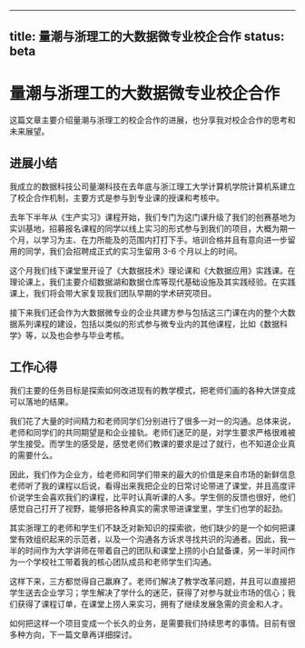 ----
title: 量潮与浙理工的大数据微专业校企合作
status: beta
----

# 量潮与浙理工的大数据微专业校企合作
这篇文章主要介绍量潮与浙理工的校企合作的进展，也分享我对校企合作的思考和未来展望。

## 进展小结

我成立的数据科技公司量潮科技在去年底与浙江理工大学计算机学院计算机系建立了校企合作机制，主要方式是参与到专业课的授课和考核中。

去年下半年从《生产实习》课程开始，我们专门为这门课升级了我们的创赛基地为实训基地，招募报名课程的同学以线上实习的形式参与到我们的项目，大概为期一个月，以学习为主、在力所能及的范围内打打下手。培训合格并且有意向进一步留用的同学，我们会招聘成正式的实习生留用 3-6 个月以上的时间。

这个月我们线下课堂里开设了《大数据技术》理论课和《大数据应用》实践课。在理论课上，我们主要介绍数据湖和数据仓库等现代基础设施及其实践经验。在实践课上，我们将会带大家复现我们团队早期的学术研究项目。

接下来我们还会作为大数据微专业的企业共建方参与包括这三门课在内的整个大数据系列课程的建设，包括以类似的形式参与微专业内的其他课程，比如《数据科学》等，以及也会参与毕业考核。

## 工作心得

我们主要的任务目标是探索如何改进现有的教学模式，把老师们画的各种大饼变成可以落地的结果。

我们花了大量的时间精力和老师同学们分别进行了很多一对一的沟通。总体来说，老师和同学们的共同期望是和企业接轨。老师们迷茫的是，对学生要求严格很难被学生接受。而学生的感受是，感觉老师们教课的要求是过了就行，也不知道企业真的需要什么。

因此，我们作为企业方，给老师和同学们带来的最大的价值是来自市场的新鲜信息老师听了我的课程以后说，看得出来我把企业的日常讨论带进了课堂，并且高度评价说学生会喜欢我们的课程，比平时认真听课的人多。学生侧的反馈也很好，他们感觉自己打开了视野，能够把各种真实的需求带进课堂里，学生们也学的起劲。

其实浙理工的老师和学生们不缺乏对新知识的探索欲，他们缺少的是一个如何把课堂有效组织起来的示范者，以及一个沟通各方诉求寻找共识的沟通者。因此，我一半的时间作为大学讲师在带着自己的团队和课堂上捞的小白鼠备课，另一半时间作为一个学校社工带着我的核心团队成员和老师学生们沟通。

这样下来，三方都觉得自己赢麻了。老师们解决了教学改革问题，并且可以直接把学生送去企业学习；学生解决了学什么的迷茫，获得了对参与就业市场的信心；我们获得了课程订单，在课堂上捞人来实习，拥有了继续发展急需的资金和人才。

如何把这样一个项目变成一个长久的业务，是需要我们持续思考的事情。目前有很多种方向，下一篇文章再详细探讨。